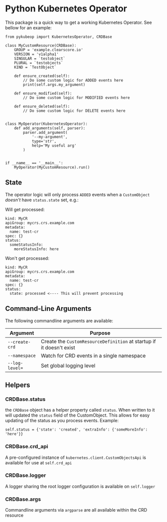 # Python Kubernetes Operator

This package is a quick way to get a working Kubernetes Operator. See bellow for an example:

```
from pykubeop import KubernetesOperator, CRDBase

class MyCustomResource(CRDBase):
    GROUP = 'example.clearscore.io'
    VERSION = 'v1alpha1'
    SINGULAR = `testobject`
    PLURAL = `testobjects`
    KIND = `TestObject`

    def ensure_created(self):
        // Do some custom logic for ADDED events here
        print(self.args.my_argument)

    def ensure_modified(self):
        // Do some custom logic for MODIFIED events here

    def ensure_deleted(self):
        // Do some custom logic for DELETE events here


class MyOperator(KubernetesOperator):
    def add_arguments(self, parser):
        parser.add_argument(
            '--my-argument',
            type='str',
            help='My useful arg'
        )


if __name__ == '__main__':
    MyOperator(MyCustomResource).run()
```

## State

The operator logic will only process `ADDED` events when a `CustomObject` _doesn't_ have `status.state` set, e.g.:

Will get processed:

```
kind: MyCR
apiGroup: mycrs.crs.example.com
metadata:
  name: test-cr
spec: {}
status:
  someStatusInfo:
    moreStatusInfo: here
```

Won't get processed:

```
kind: MyCR
apiGroup: mycrs.crs.example.com
metadata:
  name: test-cr
spec: {}
status:
  state: processed <---- This will prevent processing
```

## Command-Line Arguments

The following commandline arguments are available:

|    Argument    |  Purpose                                                             |
| -------------- | -------------------------------------------------------------------- |
| `--create-crd` | Create the `CustomResourceDefinition` at startup if it doesn't exist |
| `--namespace`  | Watch for CRD events in a single namespace                           |
| `--log-level=` | Set global logging level                                             |

## Helpers

### CRDBase.status

the `CRDBase` object has a helper property called `status`. When written to it will updated the `status` field of the CustomObject. This allows for easy updating of the status as you process events. Example:

```
self.status = {'state': 'created', 'extraInfo': {'someMoreInfo': 'here'}}
```

### CRDBase.crd_api

A pre-configured instance of `kubernetes.client.CustomObjectsApi` is available for use at `self.crd_api`


### CRDBase.logger

A logger sharing the root logger configuration is available on `self.logger`

### CRDBase.args

Commandline arguments via `argparse` are all available within the CRD resource
